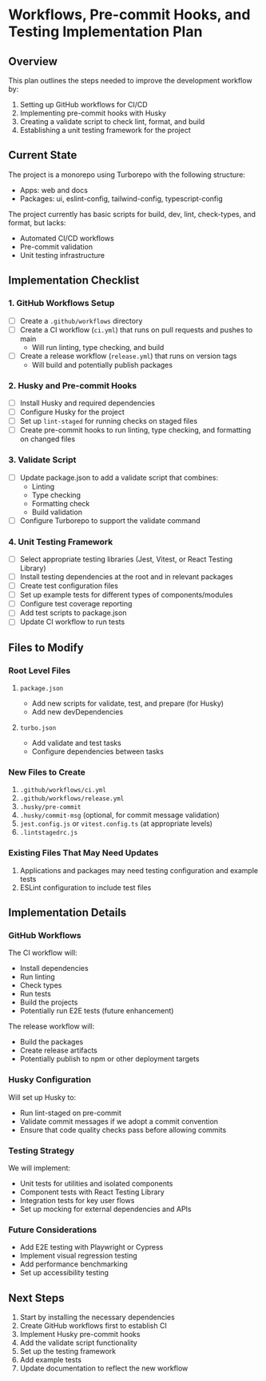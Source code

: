 # Workflows, Pre-commit Hooks, and Testing Implementation Plan

## Overview

This plan outlines the steps needed to improve the development workflow by:

1. Setting up GitHub workflows for CI/CD
2. Implementing pre-commit hooks with Husky
3. Creating a validate script to check lint, format, and build
4. Establishing a unit testing framework for the project

## Current State

The project is a monorepo using Turborepo with the following structure:

- Apps: web and docs
- Packages: ui, eslint-config, tailwind-config, typescript-config

The project currently has basic scripts for build, dev, lint, check-types, and format, but lacks:

- Automated CI/CD workflows
- Pre-commit validation
- Unit testing infrastructure

## Implementation Checklist

### 1. GitHub Workflows Setup

- [ ] Create a `.github/workflows` directory
- [ ] Create a CI workflow (`ci.yml`) that runs on pull requests and pushes to main
  - Will run linting, type checking, and build
- [ ] Create a release workflow (`release.yml`) that runs on version tags
  - Will build and potentially publish packages

### 2. Husky and Pre-commit Hooks

- [ ] Install Husky and required dependencies
- [ ] Configure Husky for the project
- [ ] Set up `lint-staged` for running checks on staged files
- [ ] Create pre-commit hooks to run linting, type checking, and formatting on changed files

### 3. Validate Script

- [ ] Update package.json to add a validate script that combines:
  - Linting
  - Type checking
  - Formatting check
  - Build validation
- [ ] Configure Turborepo to support the validate command

### 4. Unit Testing Framework

- [ ] Select appropriate testing libraries (Jest, Vitest, or React Testing Library)
- [ ] Install testing dependencies at the root and in relevant packages
- [ ] Create test configuration files
- [ ] Set up example tests for different types of components/modules
- [ ] Configure test coverage reporting
- [ ] Add test scripts to package.json
- [ ] Update CI workflow to run tests

## Files to Modify

### Root Level Files

1. `package.json`

   - Add new scripts for validate, test, and prepare (for Husky)
   - Add new devDependencies

2. `turbo.json`
   - Add validate and test tasks
   - Configure dependencies between tasks

### New Files to Create

1. `.github/workflows/ci.yml`
2. `.github/workflows/release.yml`
3. `.husky/pre-commit`
4. `.husky/commit-msg` (optional, for commit message validation)
5. `jest.config.js` or `vitest.config.ts` (at appropriate levels)
6. `.lintstagedrc.js`

### Existing Files That May Need Updates

1. Applications and packages may need testing configuration and example tests
2. ESLint configuration to include test files

## Implementation Details

### GitHub Workflows

The CI workflow will:

- Install dependencies
- Run linting
- Check types
- Run tests
- Build the projects
- Potentially run E2E tests (future enhancement)

The release workflow will:

- Build the packages
- Create release artifacts
- Potentially publish to npm or other deployment targets

### Husky Configuration

Will set up Husky to:

- Run lint-staged on pre-commit
- Validate commit messages if we adopt a commit convention
- Ensure that code quality checks pass before allowing commits

### Testing Strategy

We will implement:

- Unit tests for utilities and isolated components
- Component tests with React Testing Library
- Integration tests for key user flows
- Set up mocking for external dependencies and APIs

### Future Considerations

- Add E2E testing with Playwright or Cypress
- Implement visual regression testing
- Add performance benchmarking
- Set up accessibility testing

## Next Steps

1. Start by installing the necessary dependencies
2. Create GitHub workflows first to establish CI
3. Implement Husky pre-commit hooks
4. Add the validate script functionality
5. Set up the testing framework
6. Add example tests
7. Update documentation to reflect the new workflow
